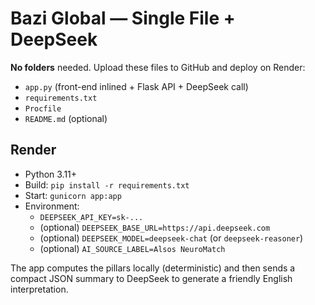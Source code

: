 # Bazi Global — Single File + DeepSeek

**No folders** needed. Upload these files to GitHub and deploy on Render:

- `app.py` (front-end inlined + Flask API + DeepSeek call)
- `requirements.txt`
- `Procfile`
- `README.md` (optional)

## Render
- Python 3.11+
- Build: `pip install -r requirements.txt`
- Start: `gunicorn app:app`
- Environment:
  - `DEEPSEEK_API_KEY=sk-...`
  - (optional) `DEEPSEEK_BASE_URL=https://api.deepseek.com`
  - (optional) `DEEPSEEK_MODEL=deepseek-chat` (or `deepseek-reasoner`)
  - (optional) `AI_SOURCE_LABEL=Alsos NeuroMatch`

The app computes the pillars locally (deterministic) and then sends a compact JSON summary to DeepSeek to generate a friendly English interpretation.
